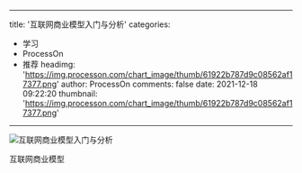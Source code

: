 
---
title: '互联网商业模型入门与分析'
categories: 
 - 学习
 - ProcessOn
 - 推荐
headimg: 'https://img.processon.com/chart_image/thumb/61922b787d9c08562af17377.png'
author: ProcessOn
comments: false
date: 2021-12-18 09:22:20
thumbnail: 'https://img.processon.com/chart_image/thumb/61922b787d9c08562af17377.png'
---

<div>   
<img class="thumb" alt="互联网商业模型入门与分析" src="https://img.processon.com/chart_image/thumb/61922b787d9c08562af17377.png" referrerpolicy="no-referrer">
<p>互联网商业模型</p>  
</div>
            